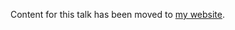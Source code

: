 Content for this talk has been moved to [my website](https://www.seantallen.com/talks/pat-helland-and-me/).
